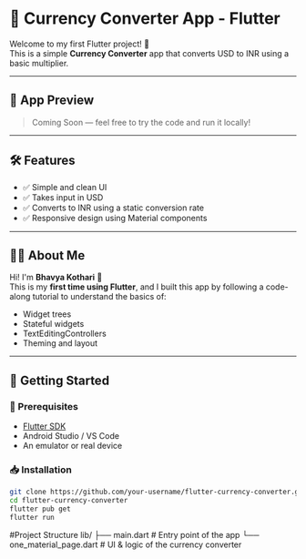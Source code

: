 # 💱 Currency Converter App - Flutter

Welcome to my first Flutter project! 🎉  
This is a simple **Currency Converter** app that converts USD to INR using a basic multiplier.

---

## 📱 App Preview

> Coming Soon — feel free to try the code and run it locally!

---

## 🛠️ Features

- ✅ Simple and clean UI
- ✅ Takes input in USD
- ✅ Converts to INR using a static conversion rate
- ✅ Responsive design using Material components

---

## 🧑‍💻 About Me

Hi! I'm **Bhavya Kothari** 👋  
This is my **first time using Flutter**, and I built this app by following a code-along tutorial to understand the basics of:

- Widget trees
- Stateful widgets
- TextEditingControllers
- Theming and layout

---

## 🚀 Getting Started

### 🔧 Prerequisites

- [Flutter SDK](https://flutter.dev/docs/get-started/install)
- Android Studio / VS Code
- An emulator or real device

### 📥 Installation

```bash
git clone https://github.com/your-username/flutter-currency-converter.git
cd flutter-currency-converter
flutter pub get
flutter run
```

#Project Structure
lib/
├── main.dart                 # Entry point of the app
└── one_material_page.dart    # UI & logic of the currency converter

